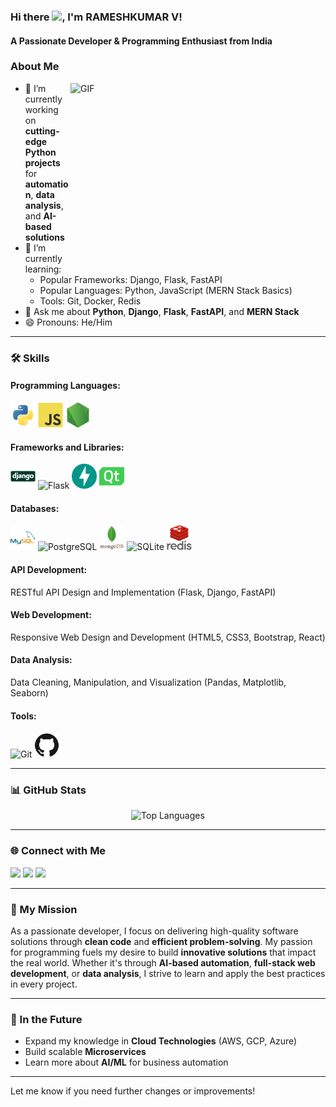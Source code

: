 ### Hi there <img src="https://media.giphy.com/media/hvRJCLFzcasrR4ia7z/giphy.gif" width="25">, I'm RAMESHKUMAR V!
#### A Passionate Developer & Programming Enthusiast from India

### About Me

<img align="right" alt="GIF" src="https://github.com/Gapur/Gapur/blob/main/assets/coding.gif?raw=true" width="408" height="300" />

- 🔭 I’m currently working on **cutting-edge Python projects** for **automation**, **data analysis**, and **AI-based solutions**  
- 🌱 I’m currently learning:  
    - Popular Frameworks: Django, Flask, FastAPI  
    - Popular Languages: Python, JavaScript (MERN Stack Basics)  
    - Tools: Git, Docker, Redis  
- 💬 Ask me about **Python**, **Django**, **Flask**, **FastAPI**, and **MERN Stack**  
- 😄 Pronouns: He/Him  

---

### 🛠️ Skills

#### **Programming Languages:**
<p align="left">
    <img src="https://raw.githubusercontent.com/devicons/devicon/master/icons/python/python-original.svg" alt="Python" width="40" height="40" />
    <img src="https://raw.githubusercontent.com/devicons/devicon/master/icons/javascript/javascript-original.svg" alt="JavaScript" width="40" height="40" />
    <img src="https://raw.githubusercontent.com/devicons/devicon/master/icons/nodejs/nodejs-original.svg" alt="MERN Stack Basics" width="40" height="40" />
</p>

#### **Frameworks and Libraries:**
<p align="left">
    <img src="https://raw.githubusercontent.com/devicons/devicon/master/icons/django/django-original.svg" alt="Django" width="40" height="40" />
    <img src="https://www.vectorlogo.zone/logos/pocoo_flask/pocoo_flask-icon.svg" alt="Flask" width="40" height="40" />
    <img src="https://raw.githubusercontent.com/devicons/devicon/master/icons/fastapi/fastapi-original.svg" alt="FastAPI" width="40" height="40" />
    <img src="https://raw.githubusercontent.com/devicons/devicon/master/icons/qt/qt-original.svg" alt="PyQt5" width="40" height="40" />
</p>

#### **Databases:**
<p align="left">
    <img src="https://raw.githubusercontent.com/devicons/devicon/master/icons/mysql/mysql-original-wordmark.svg" alt="MySQL" width="40" height="40" />
    <img src="https://www.vectorlogo.zone/logos/postgresql/postgresql-icon.svg" alt="PostgreSQL" width="40" height="40" />
    <img src="https://raw.githubusercontent.com/devicons/devicon/master/icons/mongodb/mongodb-original-wordmark.svg" alt="MongoDB" width="40" height="40" />
    <img src="https://www.vectorlogo.zone/logos/sqlite/sqlite-icon.svg" alt="SQLite" width="40" height="40" />
    <img src="https://raw.githubusercontent.com/devicons/devicon/master/icons/redis/redis-original-wordmark.svg" alt="Redis" width="40" height="40" />
</p>

#### **API Development:**
<p align="left">RESTful API Design and Implementation (Flask, Django, FastAPI)</p>

#### **Web Development:**
<p align="left">
    Responsive Web Design and Development (HTML5, CSS3, Bootstrap, React)
</p>

#### **Data Analysis:**
<p align="left">
    Data Cleaning, Manipulation, and Visualization (Pandas, Matplotlib, Seaborn)
</p>

#### **Tools:**
<p align="left">
    <img src="https://www.vectorlogo.zone/logos/git-scm/git-scm-icon.svg" alt="Git" width="40" height="40" />
    <img src="https://raw.githubusercontent.com/devicons/devicon/master/icons/github/github-original.svg" alt="GitHub" width="40" height="40" />
   

</p>

---

### 📊 GitHub Stats
<p align="center">
    <img src="https://github-readme-stats.vercel.app/api/top-langs/?username=rameshkumar-v&layout=compact" alt="Top Languages" />
</p>

---

### 🌐 Connect with Me
<p align="left">
    <a href="https://linkedin.com/in/rameshkumar-v" target="_blank"><img src="https://img.shields.io/badge/-LinkedIn-0e76a8?style=flat-square&logo=Linkedin&logoColor=white"></a>
    <a href="https://instagram.com/vrameshkumar_" target="_blank"><img src="https://img.shields.io/badge/-Instagram-e4405f?style=flat-square&logo=Instagram&logoColor=white"></a>
    <a href="https://www.hackerrank.com/vrameshkumar260" target="_blank"><img src="https://img.shields.io/badge/-HackerRank-25D366?style=flat-square&logo=HackerRank&logoColor=white"></a>
</p>

---

### 🌟 My Mission

As a passionate developer, I focus on delivering high-quality software solutions through **clean code** and **efficient problem-solving**. My passion for programming fuels my desire to build **innovative solutions** that impact the real world. Whether it's through **AI-based automation**, **full-stack web development**, or **data analysis**, I strive to learn and apply the best practices in every project.

---

### 📝 In the Future
- Expand my knowledge in **Cloud Technologies** (AWS, GCP, Azure)
- Build scalable **Microservices**
- Learn more about **AI/ML** for business automation

---

Let me know if you need further changes or improvements!
